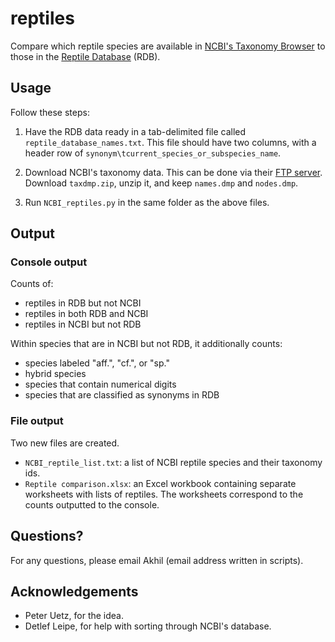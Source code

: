 # reptiles
Compare which reptile species are available in [NCBI's Taxonomy Browser](https://www.ncbi.nlm.nih.gov/Taxonomy/taxonomyhome.html/) to those in the [Reptile Database](http://reptile-database.org/) (RDB).

## Usage

Follow these steps:

1. Have the RDB data ready in a tab-delimited file called `reptile_database_names.txt`. This file should have two columns, with a header row of `synonym\tcurrent_species_or_subspecies_name`. 

2. Download NCBI's taxonomy data. This can be done via their [FTP server](https://ftp.ncbi.nlm.nih.gov/pub/taxonomy/). Download `taxdmp.zip`, unzip it, and keep `names.dmp` and `nodes.dmp`. 

3. Run `NCBI_reptiles.py` in the same folder as the above files.


## Output

### Console output

Counts of:
* reptiles in RDB but not NCBI
* reptiles in both RDB and NCBI
* reptiles in NCBI but not RDB

Within species that are in NCBI but not RDB, it additionally counts:
* species labeled "aff.", "cf.", or "sp."
* hybrid species
* species that contain numerical digits
* species that are classified as synonyms in RDB

### File output

Two new files are created.

* `NCBI_reptile_list.txt`: a list of NCBI reptile species and their taxonomy ids.
* `Reptile comparison.xlsx`: an Excel workbook containing separate worksheets with lists of reptiles. The worksheets correspond to the counts outputted to the console.


## Questions?
For any questions, please email Akhil (email address written in scripts).

## Acknowledgements
* Peter Uetz, for the idea.
* Detlef Leipe, for help with sorting through NCBI's database.
